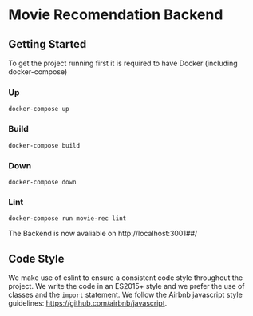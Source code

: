 # Movie Recomendation Backend

## Getting Started
To get the project running first it is required to have Docker (including docker-compose)
### Up
`docker-compose up`

### Build
`docker-compose build`

### Down
`docker-compose down`

### Lint
`docker-compose run movie-rec lint`

The Backend is now avaliable on http://localhost:3001##/

## Code Style
We make use of eslint to ensure a consistent code style throughout the project.
We write the code in an ES2015+ style  and we prefer the use
of classes and the ```import``` statement.
We follow the Airbnb javascript style guidelines: https://github.com/airbnb/javascript.
